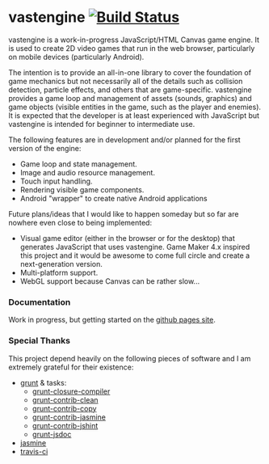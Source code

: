 vastengine [![Build Status](https://travis-ci.org/Cynicollision/vastengine.svg?branch=master)](https://travis-ci.org/Cynicollision/vastengine)
==========

vastengine is a work-in-progress JavaScript/HTML Canvas game engine. It is used to create 2D video games that run in the web browser, particularly on mobile devices (particularly Android).

The intention is to provide an all-in-one library to cover the foundation of game mechanics but not necessarily all of the details such as collision detection, particle effects, and others that are game-specific. vastengine provides a game loop and management of assets (sounds, graphics) and game objects (visible entities in the game, such as the player and enemies). It is expected that the developer is at least experienced with JavaScript but vastengine is intended for beginner to intermediate use. 

The following features are in development and/or planned for the first version of the engine:
* Game loop and state management.
* Image and audio resource management.
* Touch input handling.
* Rendering visible game components.
* Android "wrapper" to create native Android applications

Future plans/ideas that I would like to happen someday but so far are nowhere even close to being implemented:
* Visual game editor (either in the browser or for the desktop) that generates JavaScript that uses vastengine. Game Maker 4.x inspired this project and it would be awesome to come full circle and create a next-generation version.
* Multi-platform support.
* WebGL support because Canvas can be rather slow...

### Documentation
Work in progress, but getting started on the [github pages site](http://cynicollision.github.io/vastengine).

### Special Thanks
This project depend heavily on the following pieces of software and I am extremely grateful for their existence:
* [grunt](https://github.com/gruntjs/grunt) & tasks:
    * [grunt-closure-compiler](https://github.com/gmarty/grunt-closure-compiler)
    * [grunt-contrib-clean](https://github.com/gruntjs/grunt-contrib-clean)
    * [grunt-contrib-copy](https://github.com/gruntjs/grunt-contrib-copy)
    * [grunt-contrib-jasmine](https://github.com/gruntjs/grunt-contrib-jasmine)
    * [grunt-contrib-jshint](https://github.com/gruntjs/grunt-contrib-jshint)
    * [grunt-jsdoc](https://github.com/krampstudio/grunt-jsdoc)
* [jasmine](https://github.com/pivotal/jasmine)
* [travis-ci](https://travis-ci.org)
